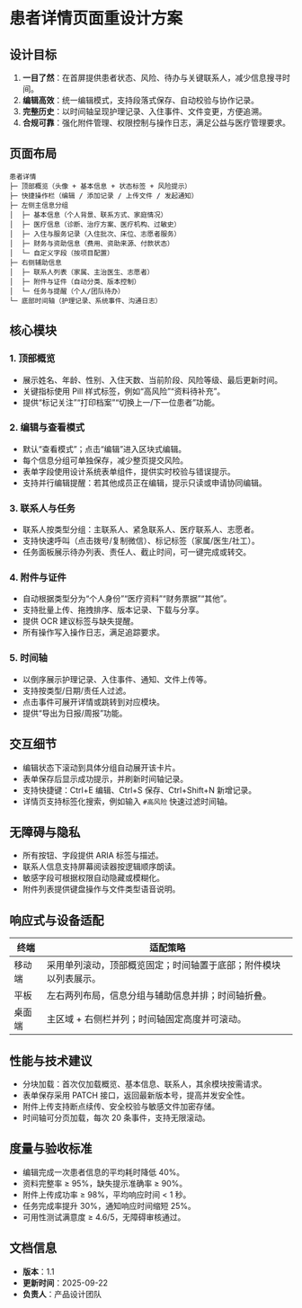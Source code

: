 ﻿# 患者详情页面重设计方案

## 设计目标

1. **一目了然**：在首屏提供患者状态、风险、待办与关键联系人，减少信息搜寻时间。
2. **编辑高效**：统一编辑模式，支持段落式保存、自动校验与协作记录。
3. **完整历史**：以时间轴呈现护理记录、入住事件、文件变更，方便追溯。
4. **合规可靠**：强化附件管理、权限控制与操作日志，满足公益与医疗管理要求。

## 页面布局

```
患者详情
├─ 顶部概览（头像 + 基本信息 + 状态标签 + 风险提示）
├─ 快捷操作栏（编辑 / 添加记录 / 上传文件 / 发起通知）
├─ 左侧主信息分组
│  ├─ 基本信息（个人背景、联系方式、家庭情况）
│  ├─ 医疗信息（诊断、治疗方案、医疗机构、过敏史）
│  ├─ 入住与服务记录（入住批次、床位、志愿者服务）
│  ├─ 财务与资助信息（费用、资助来源、付款状态）
│  └─ 自定义字段（按项目配置）
├─ 右侧辅助信息
│  ├─ 联系人列表（家属、主治医生、志愿者）
│  ├─ 附件与证件（自动分类、版本控制）
│  └─ 任务与提醒（个人/团队待办）
└─ 底部时间轴（护理记录、系统事件、沟通日志）
```

## 核心模块

### 1. 顶部概览

- 展示姓名、年龄、性别、入住天数、当前阶段、风险等级、最后更新时间。
- 关键指标使用 Pill 样式标签，例如“高风险”“资料待补充”。
- 提供“标记关注”“打印档案”“切换上一/下一位患者”功能。

### 2. 编辑与查看模式

- 默认“查看模式”；点击“编辑”进入区块式编辑。
- 每个信息分组可单独保存，减少整页提交风险。
- 表单字段使用设计系统表单组件，提供实时校验与错误提示。
- 支持并行编辑提醒：若其他成员正在编辑，提示只读或申请协同编辑。

### 3. 联系人与任务

- 联系人按类型分组：主联系人、紧急联系人、医疗联系人、志愿者。
- 支持快速呼叫（点击拨号/复制微信）、标记标签（家属/医生/社工）。
- 任务面板展示待办列表、责任人、截止时间，可一键完成或转交。

### 4. 附件与证件

- 自动根据类型分为“个人身份”“医疗资料”“财务票据”“其他”。
- 支持批量上传、拖拽排序、版本记录、下载与分享。
- 提供 OCR 建议标签与缺失提醒。
- 所有操作写入操作日志，满足追踪要求。

### 5. 时间轴

- 以倒序展示护理记录、入住事件、通知、文件上传等。
- 支持按类型/日期/责任人过滤。
- 点击事件可展开详情或跳转到对应模块。
- 提供“导出为日报/周报”功能。

## 交互细节

- 编辑状态下滚动到具体分组自动展开该卡片。
- 表单保存后显示成功提示，并刷新时间轴记录。
- 支持快捷键：Ctrl+E 编辑、Ctrl+S 保存、Ctrl+Shift+N 新增记录。
- 详情页支持标签化搜索，例如输入 `#高风险` 快速过滤时间轴。

## 无障碍与隐私

- 所有按钮、字段提供 ARIA 标签与描述。
- 联系人信息支持屏幕阅读器按逻辑顺序朗读。
- 敏感字段可根据权限自动隐藏或模糊化。
- 附件列表提供键盘操作与文件类型语音说明。

## 响应式与设备适配

| 终端   | 适配策略                                                         |
| ------ | ---------------------------------------------------------------- |
| 移动端 | 采用单列滚动，顶部概览固定；时间轴置于底部；附件模块以列表展示。 |
| 平板   | 左右两列布局，信息分组与辅助信息并排；时间轴折叠。               |
| 桌面端 | 主区域 + 右侧栏并列；时间轴固定高度并可滚动。                    |

## 性能与技术建议

- 分块加载：首次仅加载概览、基本信息、联系人，其余模块按需请求。
- 表单保存采用 PATCH 接口，返回最新版本号，提高并发安全性。
- 附件上传支持断点续传、安全校验与敏感文件加密存储。
- 时间轴可分页加载，每次 20 条事件，支持无限滚动。

## 度量与验收标准

- 编辑完成一次患者信息的平均耗时降低 40%。
- 资料完整率 ≥ 95%，缺失提示准确率 ≥ 90%。
- 附件上传成功率 ≥ 98%，平均响应时间 < 1 秒。
- 任务完成率提升 30%，通知响应时间缩短 25%。
- 可用性测试满意度 ≥ 4.6/5，无障碍审核通过。

## 文档信息

- **版本**：1.1
- **更新时间**：2025-09-22
- **负责人**：产品设计团队
